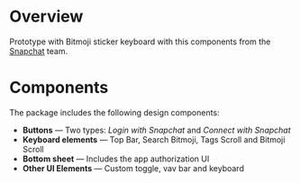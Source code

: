 # Overview

Prototype with Bitmoji sticker keyboard with this components from the [Snapchat](https://www.snapchat.com/) team.

# Components

The package includes the following design components:

- **Buttons** — Two types: _Login with Snapchat_ and _Connect with Snapchat_
- **Keyboard elements** — Top Bar, Search Bitmoji, Tags Scroll and Bitmoji Scroll
- **Bottom sheet** — Includes the app authorization UI
- **Other UI Elements** — Custom toggle, vav bar and keyboard
